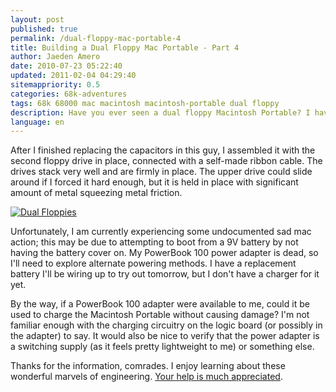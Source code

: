 ```yaml
---
layout: post
published: true
permalink: /dual-floppy-mac-portable-4
title: Building a Dual Floppy Mac Portable - Part 4
author: Jaeden Amero
date: 2010-07-23 05:22:40
updated: 2011-02-04 04:29:40
sitemappriority: 0.5
categories: 68k-adventures
tags: 68k 68000 mac macintosh macintosh-portable dual floppy
description: Have you ever seen a dual floppy Macintosh Portable? I haven't. Let's make one, part 4.
language: en
---
```

<p>After I finished replacing the capacitors in this guy, I assembled it with the second floppy drive in place, connected with a self-made ribbon cable. The drives stack very well and are firmly in place. The upper drive could slide around if I forced it hard enough, but it is held in place with significant amount of metal squeezing metal friction.</p>

<a href="http://static.patater.com/files/pictures/macportable-dual_floppies.jpg"><img src="http://static.patater.com/files/pictures/thumb/macportable-dual_floppies.jpg" alt="Dual Floppies" /></a>

<p>Unfortunately, I am currently experiencing some undocumented sad mac action; this may be due to attempting to boot from a 9V battery by not having the battery cover on. My PowerBook 100 power adapter is dead, so I'll need to explore alternate powering methods. I have a replacement battery I'll be wiring up to try out tomorrow, but I don't have a charger for it yet.</p>

<p>By the way, if a PowerBook 100 adapter were available to me, could it be used to charge the Macintosh Portable without causing damage? I'm not familiar enough with the charging circuitry on the logic board (or possibly in the adapter) to say. It would also be nice to verify that the power adapter is a switching supply (as it feels pretty lightweight to me) or something else.</p>

<p>Thanks for the information, comrades. I enjoy learning about these wonderful marvels of engineering. <a href="/contact">Your help is much appreciated</a>.</p>
